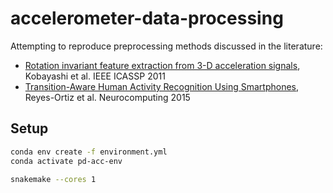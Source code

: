# accelerometer-data-processing

Attempting to reproduce preprocessing methods discussed in the literature:
- [Rotation invariant feature extraction from 3-D acceleration signals](http://doi.org/10.1109/ICASSP.2011.5947150), Kobayashi et al. IEEE ICASSP 2011
- [Transition-Aware Human Activity Recognition Using Smartphones](http://archive.ics.uci.edu/ml/datasets/Smartphone-Based+Recognition+of+Human+Activities+and+Postural+Transitions), Reyes-Ortiz et al. Neurocomputing 2015

## Setup

```sh
conda env create -f environment.yml
conda activate pd-acc-env
```

```sh
snakemake --cores 1
```